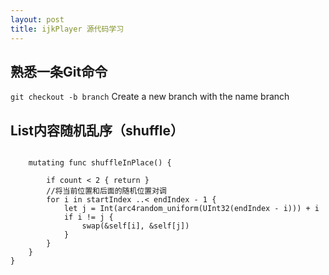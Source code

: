 ```yaml
---
layout: post
title: ijkPlayer 源代码学习
---
```


## 熟悉一条Git命令 
`git checkout -b branch` Create a new branch with the name branch

## List内容随机乱序（shuffle）

```extension MutableCollection where Index == Int {
	
	mutating func shuffleInPlace() {
		
		if count < 2 { return }
		//将当前位置和后面的随机位置对调
		for i in startIndex ..< endIndex - 1 {
			let j = Int(arc4random_uniform(UInt32(endIndex - i))) + i
			if i != j {
				swap(&self[i], &self[j])
			}
		}
	}
}
```

